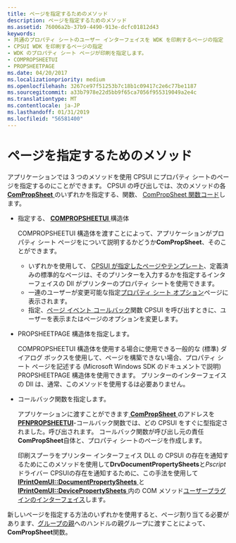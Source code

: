 ```yaml
---
title: ページを指定するためのメソッド
description: ページを指定するためのメソッド
ms.assetid: 76006a2b-37b9-4490-913e-dcfc01812d43
keywords:
- 共通のプロパティ シートのユーザー インターフェイスを WDK を印刷するページの指定
- CPSUI WDK を印刷するページの指定
- WDK のプロパティ シート ページが印刷を指定します。
- COMPROPSHEETUI
- PROPSHEETPAGE
ms.date: 04/20/2017
ms.localizationpriority: medium
ms.openlocfilehash: 3267ce97f51253b7c18b1c09417c2e6c77be1187
ms.sourcegitcommit: a33b7978e22d5bb9f65ca7056f955319049a2e4c
ms.translationtype: MT
ms.contentlocale: ja-JP
ms.lasthandoff: 01/31/2019
ms.locfileid: "56581400"
---
```

# <a name="methods-for-specifying-pages"></a>ページを指定するためのメソッド





アプリケーションでは 3 つのメソッドを使用 CPSUI にプロパティ シートのページを指定するのにことができます。 CPSUI の呼び出しでは、次のメソッドの各[ **ComPropSheet** ](https://msdn.microsoft.com/library/windows/hardware/ff546207)のいずれかを指定する、関数、 [ComPropSheet 関数コード](https://msdn.microsoft.com/library/windows/hardware/ff546214)します。

-   指定する、 [ **COMPROPSHEETUI** ](https://msdn.microsoft.com/library/windows/hardware/ff546211)構造体

    COMPROPSHEETUI 構造体を渡すことによって、アプリケーションがプロパティ シート ページをについて説明するかどうか**ComPropSheet**、そのことができます。

    -   いずれかを使用して、 [CPSUI が指定したページやテンプレート](cpsui-supplied-pages-and-templates.md)、定義済みの標準的なページは、そのプリンターを入力するかを指定するインターフェイスの Dll がプリンターのプロパティ シートを使用できます。
    -   一連のユーザーが変更可能な指定[プロパティ シート オプション](property-sheet-options.md)ページに表示されます。
    -   指定、[ページ イベント コールバック](page-event-callbacks.md)関数 CPSUI を呼び出すときに、ユーザーを表示またはページのオプションを変更します。
-   PROPSHEETPAGE 構造体を指定します。

    COMPROPSHEETUI 構造体を使用する場合に使用できる一般的な (標準) ダイアログ ボックスを使用して、ページを構築できない場合、プロパティ シート ページを記述する (Microsoft Windows SDK のドキュメントで説明) PROPSHEETPAGE 構造体を使用できます。 プリンターのインターフェイスの Dll は、通常、このメソッドを使用するは必要ありません。

-   コールバック関数を指定します。

    アプリケーションに渡すことができます[ **ComPropSheet** ](https://msdn.microsoft.com/library/windows/hardware/ff546207)のアドレスを[ **PFNPROPSHEETUI**](https://msdn.microsoft.com/library/windows/hardware/ff559812)-コールバック関数では、どの CPSUI をすぐに型指定されました。呼び出されます。 コールバック関数が呼び出し元の責任**ComPropSheet**自体と、プロパティ シートのページを作成します。

    印刷スプーラをプリンター インターフェイス DLL の CPSUI の存在を通知するためにこのメソッドを使用して**DrvDocumentPropertySheets**と*Pscript*ドライバー CPSUIの存在を通知するために、この手法を使用して[**IPrintOemUI::DocumentPropertySheets** ](https://msdn.microsoft.com/library/windows/hardware/ff554173)と[ **IPrintOemUI::DevicePropertySheets** ](https://msdn.microsoft.com/library/windows/hardware/ff554165)内の COM メソッド[ユーザープラグインのインターフェイス](user-interface-plug-ins.md)します。

新しいページを指定する方法のいずれかを使用すると、ページ割り当てる必要があります、[グループの親](group-parent.md)へのハンドルの親グループに渡すことによって、 **ComPropSheet**関数。

 

 




